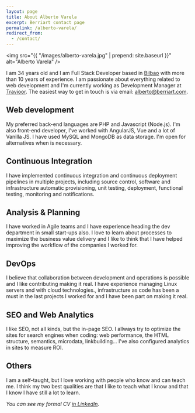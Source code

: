 ```yaml
---
layout: page
title: About Alberto Varela
excerpt: Berriart contact page
permalink: /alberto-varela/
redirect_from:
  - /contact/
---
```


<img src="{{ "/images/alberto-varela.jpg" | prepend: site.baseurl }}" alt="Alberto Varela" />

I am 34 years old and I am Full Stack Developer based in <a data-toggle="bilbaoModal" href="#bilbaoModal">Bilbao</a> with more than 10 years of experience. I am passionate about everything related to web development and I'm currently working as Development Manager at <a href="http://www.travioor.com">Travioor</a>. The easiest way
to get in touch is via email: [alberto@berriart.com](mailto:alberto@berriart.com).

## <i class="fi-monitor"></i> Web development

My preferred back-end languages are PHP and Javascript (Node.js). I'm also front-end developer, I've worked with AngularJS, Vue and
a lot of Vanilla JS. I have used MySQL and MongoDB as data storage. I'm open for alternatives when is necessary.

## <i class="fi-widget"></i> Continuous Integration

I have implemented continuous integration and continuous deployment pipelines in multiple projects, including source control, software and
infrastructure automatic provisioning, unit testing, deployment, functional testing, monitoring and notifications.

## <i class="fi-clipboard-pencil"></i> Analysis &amp; Planning

I have worked in Agile teams and I have experience heading the dev department in small start-ups also. I love to learn about processes to maximize the business value delivery and I like to think that I have helped improving the workflow of the companies I worked for.

## <i class="fi-lock"></i> DevOps

I believe that collaboration between development and operations is possible and I like contributing making it real. I have experience managing Linux
servers and with cloud technologies., infrastructure as code has been a must in the last projects I worked for and I have been part on making it real.

## <i class="fi-target-two"></i> SEO and Web Analytics

I like SEO, not all kinds, but the in-page SEO. I allways try to optimize the sites for search engines when coding: web performance,
the HTML structure, semantics, microdata, linkbuilding... I've also configured analytics in sites to measure ROI.

## <i class="fi-lightbulb"></i> Others

I am a self-taught, but I love working with people who know and can teach me. I think my two best qualities are that I like to teach what I know and
that I know I have still a lot to learn.

*You can see my formal CV [in LinkedIn](http://www.linkedin.com/in/artberri).*

